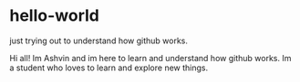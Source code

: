 # hello-world
just trying out to understand how github works.

Hi all! Im Ashvin and im here to learn and understand how github works. 
Im a student who loves to learn and explore new things.
